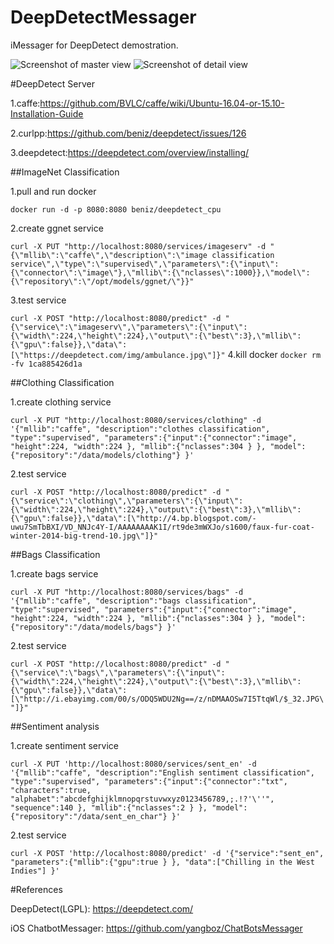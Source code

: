 # DeepDetectMessager
iMessager for DeepDetect demostration.

![Screenshot of master view](https://github.com/yangboz/DeepDetectMessager/blob/master/ChatBotJSQMessager/screenshots/master.jpeg)
![Screenshot of detail view](https://github.com/yangboz/DeepDetectMessager/blob/master/ChatBotJSQMessager/screenshots/detail.jpeg)

#DeepDetect Server

1.caffe:https://github.com/BVLC/caffe/wiki/Ubuntu-16.04-or-15.10-Installation-Guide

2.curlpp:https://github.com/beniz/deepdetect/issues/126

3.deepdetect:https://deepdetect.com/overview/installing/

##ImageNet Classification

1.pull and run docker

`
docker run -d -p 8080:8080 beniz/deepdetect_cpu
`

2.create ggnet service

`
curl -X PUT "http://localhost:8080/services/imageserv" -d "{\"mllib\":\"caffe\",\"description\":\"image classification service\",\"type\":\"supervised\",\"parameters\":{\"input\":{\"connector\":\"image\"},\"mllib\":{\"nclasses\":1000}},\"model\":{\"repository\":\"/opt/models/ggnet/\"}}"
`

3.test service

`
curl -X POST "http://localhost:8080/predict" -d "{\"service\":\"imageserv\",\"parameters\":{\"input\":{\"width\":224,\"height\":224},\"output\":{\"best\":3},\"mllib\":{\"gpu\":false}},\"data\":[\"https://deepdetect.com/img/ambulance.jpg\"]}"
`
4.kill docker
`
docker rm -fv 1ca885426d1a
`

##Clothing Classification


1.create clothing service

`
curl -X PUT "http://localhost:8080/services/clothing" -d '{"mllib":"caffe", "description":"clothes classification", "type":"supervised", "parameters":{"input":{"connector":"image", "height":224, "width":224 }, "mllib":{"nclasses":304 } }, "model":{"repository":"/data/models/clothing"} }'
`

2.test service

`
curl -X POST "http://localhost:8080/predict" -d "{\"service\":\"clothing\",\"parameters\":{\"input\":{\"width\":224,\"height\":224},\"output\":{\"best\":3},\"mllib\":{\"gpu\":false}},\"data\":[\"http://4.bp.blogspot.com/-uwu7SmTbBXI/VD_NNJc4Y-I/AAAAAAAAK1I/rt9de3mWXJo/s1600/faux-fur-coat-winter-2014-big-trend-10.jpg\"]}"
`

##Bags Classification


1.create bags service

`
curl -X PUT "http://localhost:8080/services/bags" -d '{"mllib":"caffe", "description":"bags classification", "type":"supervised", "parameters":{"input":{"connector":"image", "height":224, "width":224 }, "mllib":{"nclasses":304 } }, "model":{"repository":"/data/models/bags"} }'
`

2.test service

`
curl -X POST "http://localhost:8080/predict" -d "{\"service\":\"bags\",\"parameters\":{\"input\":{\"width\":224,\"height\":224},\"output\":{\"best\":3},\"mllib\":{\"gpu\":false}},\"data\":[\"http://i.ebayimg.com/00/s/ODQ5WDU2Ng==/z/nDMAAOSw7I5TtqWl/$_32.JPG\"]}"
`

##Sentiment analysis


1.create sentiment service

`
curl -X PUT 'http://localhost:8080/services/sent_en' -d '{"mllib":"caffe", "description":"English sentiment classification", "type":"supervised", "parameters":{"input":{"connector":"txt", "characters":true, "alphabet":"abcdefghijklmnopqrstuvwxyz0123456789,;.!?'\''", "sequence":140 }, "mllib":{"nclasses":2 } }, "model":{"repository":"/data/sent_en_char"} }'
`

2.test service

`
curl -X POST 'http://localhost:8080/predict' -d '{"service":"sent_en", "parameters":{"mllib":{"gpu":true } }, "data":["Chilling in the West Indies"] }'
`



#References

DeepDetect(LGPL): https://deepdetect.com/

iOS ChatbotMessager: https://github.com/yangboz/ChatBotsMessager

